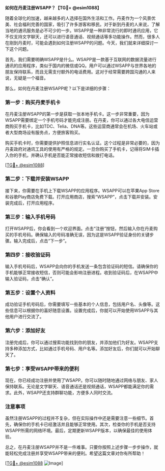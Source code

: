 **如何在丹麦注册WSAPP？【TG💪+ @esim1088】**

随着全球化的加速，越来越多的人选择在国外生活和工作。丹麦作为一个风景优美、社会福利完善的国家，吸引了许多游客和移民。对于新到丹麦的人来说，了解当地的通讯服务是必不可少的一步。WSAPP是一种非常流行的即时通讯应用，它不仅支持文字聊天，还可以进行语音通话、视频通话等多功能操作。然而，很多人在刚到丹麦时，可能会遇到如何注册WSAPP的问题。今天，我们就来详细探讨一下这个问题。

首先，我们需要明确WSAPP是什么。WSAPP是一款基于互联网的数据流量进行通讯的应用程序，类似于国内的微信或QQ。用户可以通过WSAPP与世界各地的朋友保持联系，而且无需支付额外的电话费用。这对于经常需要跨国沟通的人来说，无疑是一个福音。

那么，如何在丹麦注册WSAPP呢？以下是详细的步骤：

### **第一步：购买丹麦手机卡**
在丹麦注册WSAPP的第一步是获取一张本地手机卡。这一步非常重要，因为WSAPP需要绑定一个手机号码才能完成注册。在丹麦，你可以通过各大电信运营商购买手机卡，比如TDC、Telia、DNA等。这些运营商通常会在机场、火车站或者大型商场设有服务点，方便旅客购买。

购买手机卡时，你需要提供护照信息进行实名认证。这个过程是非常必要的，因为丹麦政府对通讯工具的使用有严格的规定。一旦你购买了手机卡，记得将SIM卡插入你的手机，并确认手机是否能正常接收短信和拨打电话。

[[TG💪+ @esim1088](https://t.me/s/esim1088)]

### **第二步：下载并安装WSAPP**
接下来，你需要在手机上下载WSAPP的应用程序。WSAPP可以在苹果App Store和谷歌Play商店免费下载。打开应用商店，搜索“WSAPP”，点击下载并安装。安装完成后，打开应用程序。

### **第三步：输入手机号码**
打开WSAPP后，你会看到一个欢迎界面。点击“注册”按钮，然后输入你在丹麦购买的手机号码。确保输入的号码准确无误，因为这是WSAPP验证身份的关键步骤。输入完成后，点击“下一步”。

### **第四步：接收验证码**
输入手机号码后，WSAPP会向你的手机发送一条包含验证码的短信。请确保你的手机能够正常接收短信，否则可能会影响注册进程。收到验证码后，在WSAPP中输入验证码，点击“确认”。

### **第五步：设置个人资料**
成功验证手机号码后，你需要填写一些基本的个人信息，包括用户名、头像等。这些信息可以根据你的喜好随意设置。设置完成后，你就可以开始使用WSAPP与其他用户进行交流了。

### **第六步：添加好友**
注册完成后，你可以通过搜索功能找到你的朋友，并添加他们为好友。WSAPP支持多种添加方式，比如通过手机号码、用户名等。添加好友后，你们就可以开始聊天了。

### **第七步：享受WSAPP带来的便利**
现在，你已经成功注册并使用了WSAPP。你可以随时随地通过网络与朋友、家人保持联系。无论是文字聊天、语音通话还是视频通话，WSAPP都能满足你的需求。此外，WSAPP还支持群聊功能，方便多人同时交流。

### **注意事项**
虽然注册WSAPP的过程并不复杂，但在实际操作中还是需要注意一些细节。首先，确保你的手机卡已经激活并且能够正常使用。其次，检查你的手机是否支持WSAPP所需的网络环境。最后，定期更新WSAPP版本，以确保最佳的使用体验。

总之，在丹麦注册WSAPP并不是一件难事。只要你按照上述步骤一步步操作，就能轻松完成注册并享受WSAPP带来的便利。希望这篇文章对你有所帮助！

[[TG💪+ @esim1088](https://t.me/s/esim1088) ![Image](https://i.postimg.cc/4NQfJmqS/Snipaste-2025-05-13-00-14-12.png)]
